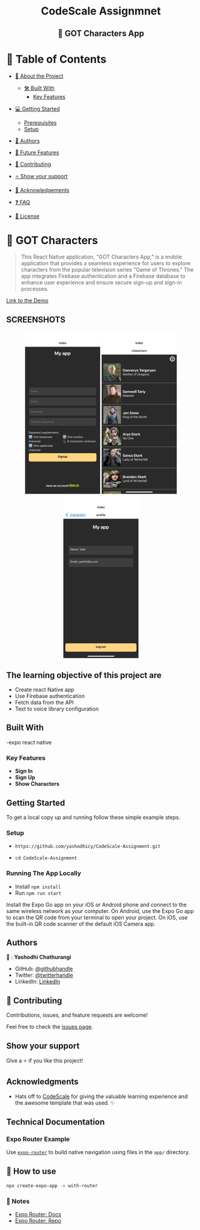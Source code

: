 <a name="readme-top"></a>

<div align="center">
  <h1>CodeScale Assignmnet</h1>
  <h2>📖 GOT Characters App</h2>
</div>


<!-- TABLE OF CONTENTS -->

# 📗 Table of Contents

- [📖 About the Project](#about-project)

  - [🛠 Built With](#built-with)
    - [Key Features](#key-features)
  <!-- - [🚀 Live Demo](#live-demo) -->
- [💻 Getting Started](#getting-started)
  - [Prerequisites](#prerequisites)
  - [Setup](#setup)
- [👥 Authors](#authors)
- [🔭 Future Features](#future-features)
- [🤝 Contributing](#contributing)
- [⭐️ Show your support](#support)
- [🙏 Acknowledgements](#acknowledgements)
- [:question: FAQ](#faq)
- [📝 License](#license)

<!-- PROJECT DESCRIPTION -->

# 📖 GOT Characters <a name="about-project"></a>

> This React Native application, "GOT Characters App," is a mobile application that provides a seamless experience for users to explore characters from the popular television series "Game of Thrones." The app integrates Firebase authentication and a Firebase database to enhance user experience and ensure secure sign-up and sign-in processes.

 [Link to the Demo](https://drive.google.com/file/d/19NMkbEBlCajmefoSIeJvkVbDtIeH61u5/view?usp=drive_link)

## SCREENSHOTS
<p align="center">
  <img src="./assets/signup.jpg" alt="Characters" width="200"/>
  <img src="./assets/charactors.jpg" alt="Sign Up" width="200"/>
  <img src="./assets/logout.jpg" alt="Log Out" width="200"/>
</p>
<be>
  
## The learning objective of this project are

- Create react Native app
- Use Firebase authentication
- Fetch data from the API
- Text to voice library configuration

## Built With

-expo react native

<!-- Features -->

### Key Features <a name="key-features"></a>

- **Sign In**
- **Sign Up**
- **Show Characters**

## Getting Started

To get a local copy up and running follow these simple example steps.


### Setup


- ```https://github.com/yashodhicy/CodeScale-Assignment.git```

- ```cd CodeScale-Assignment```


### Running The App Locally

- Install `npm install`
- Run `npm run start`

Install the Expo Go app on your iOS or Android phone and connect to the same wireless network as your computer. On Android, use the Expo Go app to scan the QR code from your terminal to open your project. On iOS, use the built-in QR code scanner of the default iOS Camera app. 

## Authors

👤 : **Yashodhi Chathurangi**

- GitHub: [@githubhandle](https://github.com/yashodhicy)
- Twitter: [@twitterhandle](https://twitter.com/Yashichathucy)
- LinkedIn: [LinkedIn](https://www.linkedin.com/in/yashodhichathurangi/)

## 🤝 Contributing

Contributions, issues, and feature requests are welcome!

Feel free to check the [issues page](https://github.com/yashodhicy/CodeScale-Assignment/issues).

## Show your support

Give a ⭐️ if you like this project!

## Acknowledgments

- Hats off to [CodeScale](codescale.lk) for giving the valuable learning experience and the awesome template that was used. ✨


## Technical Documentation

### Expo Router Example

Use [`expo-router`](https://expo.github.io/router) to build native navigation using files in the `app/` directory.

## 🚀 How to use

```sh
npx create-expo-app -e with-router
```

### 📝 Notes

- [Expo Router: Docs](https://expo.github.io/router)
- [Expo Router: Repo](https://github.com/expo/router)
